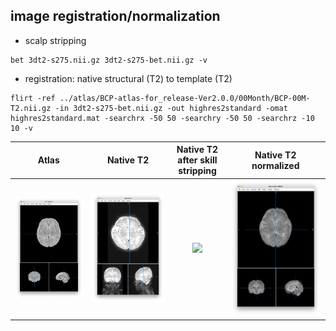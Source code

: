 ## image registration/normalization
- scalp stripping
```
bet 3dt2-s275.nii.gz 3dt2-s275-bet.nii.gz -v
```
- registration: native structural (T2) to template (T2)
```
flirt -ref ../atlas/BCP-atlas-for_release-Ver2.0.0/00Month/BCP-00M-T2.nii.gz -in 3dt2-s275-bet.nii.gz -out highres2standard -omat highres2standard.mat -searchrx -50 50 -searchry -50 50 -searchrz -10 10 -v
```
Atlas          |  Native T2 |  Native T2 after skill stripping | Native T2 normalized
:-------------:|:----------:|:--------------------------------:|:-------------------------:
![](https://github.com/fahsuanlin/study_preterm/blob/main/images/t2_template.png?raw=true)  |  ![](https://github.com/fahsuanlin/study_preterm/blob/main/images/t2_native.png?raw=true)|  ![](https://github.com/fahsuanlin/study_preterm/blob/main/images/t2_native_bet.png?raw=true) | ![](https://github.com/fahsuanlin/study_preterm/blob/main/images/t2_bet_native2template.png?raw=true)


